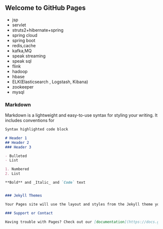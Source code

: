 ## Welcome to GitHub Pages
- jsp
- servlet
- struts2+hibernate+spring
- spring cloud
- spring boot
- redis,cache
- kafka,MQ
- speak streaming
- speak sql
- flink
- hadoop
- hbase
- ELK(Elasticsearch , Logstash, Kibana)
- zookeeper
- mysql

### Markdown

Markdown is a lightweight and easy-to-use syntax for styling your writing. It includes conventions for

```markdown
Syntax highlighted code block

# Header 1
## Header 2
### Header 3

- Bulleted
- List

1. Numbered
2. List

**Bold** and _Italic_ and `Code` text


### Jekyll Themes

Your Pages site will use the layout and styles from the Jekyll theme you have selected in your [repository settings](https://github.com/ZHILEWU/wuzhile.github.io/settings/pages). The name of this theme is saved in the Jekyll `_config.yml` configuration file.

### Support or Contact

Having trouble with Pages? Check out our [documentation](https://docs.github.com/categories/github-pages-basics/) or [contact support](https://support.github.com/contact) and we’ll help you sort it out.
